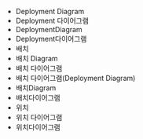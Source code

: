 ﻿- Deployment Diagram
- Deployment 다이어그램
- DeploymentDiagram
- Deployment다이어그램
- 배치
- 배치 Diagram
- 배치 다이어그램
- 배치 다이어그램(Deployment Diagram)
- 배치Diagram
- 배치다이어그램
- 위치
- 위치 다이어그램
- 위치다이어그램
